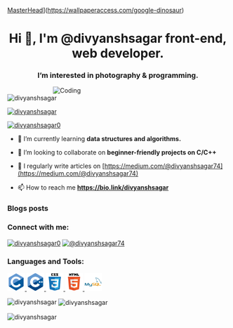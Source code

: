 [MasterHead](https://1.bp.blogspot.com/-7A4Wynwl.sM.. )](https://wallpaperaccess.com/google-dinosaur)
<h1 align="center">Hi 👋, I'm @divyanshsagar front-end, web developer.</h1>
<h3 align="center">I’m interested in photography & programming.</h3>
<img align="right" alt="Coding" width="400" src="https://giphy.com/gifs/Pluralsight-computer-technology-coding-L1R1tvI9svkIWwpVYr">

<p align="left"> <img src="https://komarev.com/ghpvc/?username=divyanshsagar&label=Profile%20views&color=0e75b6&style=flat" alt="divyanshsagar" /> </p>

<p align="left"> <a href="https://github.com/ryo-ma/github-profile-trophy"><img src="https://github-profile-trophy.vercel.app/?username=divyanshsagar" alt="divyanshsagar" /></a> </p>

<p align="left"> <a href="https://twitter.com/divyanshsagar0" target="blank"><img src="https://img.shields.io/twitter/follow/divyanshsagar0?logo=twitter&style=for-the-badge" alt="divyanshsagar0" /></a> </p>

- 🌱 I’m currently learning **data structures and algorithms.**

- 👯 I’m looking to collaborate on **beginner-friendly projects on C/C++**

- 📝 I regularly write articles on [https://medium.com/@divyanshsagar74](https://medium.com/@divyanshsagar74)

- 📫 How to reach me **https://bio.link/divyanshsagar**

### Blogs posts
<!-- BLOG-POST-LIST:START -->
<!-- BLOG-POST-LIST:END -->

<h3 align="left">Connect with me:</h3>
<p align="left">
<a href="https://twitter.com/divyanshsagar0" target="blank"><img align="center" src="https://raw.githubusercontent.com/rahuldkjain/github-profile-readme-generator/master/src/images/icons/Social/twitter.svg" alt="divyanshsagar0" height="30" width="40" /></a>
<a href="https://medium.com/@divyanshsagar74" target="blank"><img align="center" src="https://raw.githubusercontent.com/rahuldkjain/github-profile-readme-generator/master/src/images/icons/Social/medium.svg" alt="@divyanshsagar74" height="30" width="40" /></a>
</p>

<h3 align="left">Languages and Tools:</h3>
<p align="left"> <a href="https://www.cprogramming.com/" target="_blank" rel="noreferrer"> <img src="https://raw.githubusercontent.com/devicons/devicon/master/icons/c/c-original.svg" alt="c" width="40" height="40"/> </a> <a href="https://www.w3schools.com/cpp/" target="_blank" rel="noreferrer"> <img src="https://raw.githubusercontent.com/devicons/devicon/master/icons/cplusplus/cplusplus-original.svg" alt="cplusplus" width="40" height="40"/> </a> <a href="https://www.w3schools.com/css/" target="_blank" rel="noreferrer"> <img src="https://raw.githubusercontent.com/devicons/devicon/master/icons/css3/css3-original-wordmark.svg" alt="css3" width="40" height="40"/> </a> <a href="https://www.w3.org/html/" target="_blank" rel="noreferrer"> <img src="https://raw.githubusercontent.com/devicons/devicon/master/icons/html5/html5-original-wordmark.svg" alt="html5" width="40" height="40"/> </a> <a href="https://www.mysql.com/" target="_blank" rel="noreferrer"> <img src="https://raw.githubusercontent.com/devicons/devicon/master/icons/mysql/mysql-original-wordmark.svg" alt="mysql" width="40" height="40"/> </a> </p>

<p><img align="left" src="https://github-readme-stats.vercel.app/api/top-langs?username=divyanshsagar&show_icons=true&locale=en&layout=compact" alt="divyanshsagar" /></p>

<p>&nbsp;<img align="center" src="https://github-readme-stats.vercel.app/api?username=divyanshsagar&show_icons=true&locale=en" alt="divyanshsagar" /></p>

<p><img align="center" src="https://github-readme-streak-stats.herokuapp.com/?user=divyanshsagar&" alt="divyanshsagar" /></p>
